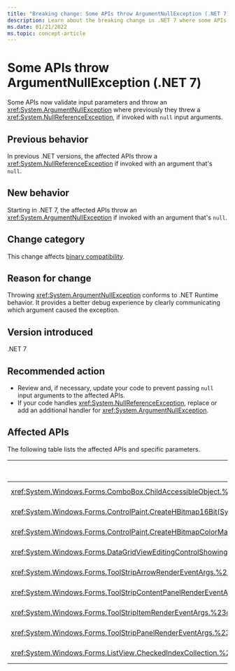 ```yaml
---
title: "Breaking change: Some APIs throw ArgumentNullException (.NET 7)"
description: Learn about the breaking change in .NET 7 where some APIs validate arguments and now throw an ArgumentNullException.
ms.date: 01/21/2022
ms.topic: concept-article
---
```

# Some APIs throw ArgumentNullException (.NET 7)

Some APIs now validate input parameters and throw an <xref:System.ArgumentNullException> where previously they threw a <xref:System.NullReferenceException>, if invoked with `null` input arguments.

## Previous behavior

In previous .NET versions, the affected APIs throw a <xref:System.NullReferenceException> if invoked with an argument that's `null`.

## New behavior

Starting in .NET 7, the affected APIs throw an <xref:System.ArgumentNullException> if invoked with an argument that's `null`.

## Change category

This change affects [binary compatibility](../../categories.md#binary-compatibility).

## Reason for change

Throwing <xref:System.ArgumentNullException> conforms to .NET Runtime behavior. It provides a better debug experience by clearly communicating which argument caused the exception.

## Version introduced

.NET 7

## Recommended action

- Review and, if necessary, update your code to prevent passing `null` input arguments to the affected APIs.
- If your code handles <xref:System.NullReferenceException>, replace or add an additional handler for <xref:System.ArgumentNullException>.

## Affected APIs

The following table lists the affected APIs and specific parameters.

| Method/property | Parameter name | Change version |
|-|-|-|
| <xref:System.Windows.Forms.ComboBox.ChildAccessibleObject.%23ctor(System.Windows.Forms.ComboBox,System.IntPtr)> | `owner` | Preview 1 |
| <xref:System.Windows.Forms.ControlPaint.CreateHBitmap16Bit(System.Drawing.Bitmap,System.Drawing.Color)?displayProperty=nameWithType> | `bitmap` | Preview 1 |
| <xref:System.Windows.Forms.ControlPaint.CreateHBitmapColorMask(System.Drawing.Bitmap,System.IntPtr)?displayProperty=nameWithType> | `bitmap` | Preview 1 |
| <xref:System.Windows.Forms.DataGridViewEditingControlShowingEventArgs.%23ctor(System.Windows.Forms.Control,System.Windows.Forms.DataGridViewCellStyle)> | `control` or `cellStyle` | Preview 1 |
| <xref:System.Windows.Forms.ToolStripArrowRenderEventArgs.%23ctor(System.Drawing.Graphics,System.Windows.Forms.ToolStripItem,System.Drawing.Rectangle,System.Drawing.Color,System.Windows.Forms.ArrowDirection)> | `g` | Preview 1 |
| <xref:System.Windows.Forms.ToolStripContentPanelRenderEventArgs.%23ctor(System.Drawing.Graphics,System.Windows.Forms.ToolStripContentPanel)> | `g` or `contentPanel` | Preview 1 |
| <xref:System.Windows.Forms.ToolStripItemRenderEventArgs.%23ctor(System.Drawing.Graphics,System.Windows.Forms.ToolStripItem)> | `g` or `item` | Preview 1 |
| <xref:System.Windows.Forms.ToolStripPanelRenderEventArgs.%23ctor(System.Drawing.Graphics,System.Windows.Forms.ToolStripPanel)> | `g` or `toolStripPanel` | Preview 1 |
| <xref:System.Windows.Forms.ListView.CheckedIndexCollection.%23ctor(System.Windows.Forms.ListView)> | `owner` | Preview 5 |
